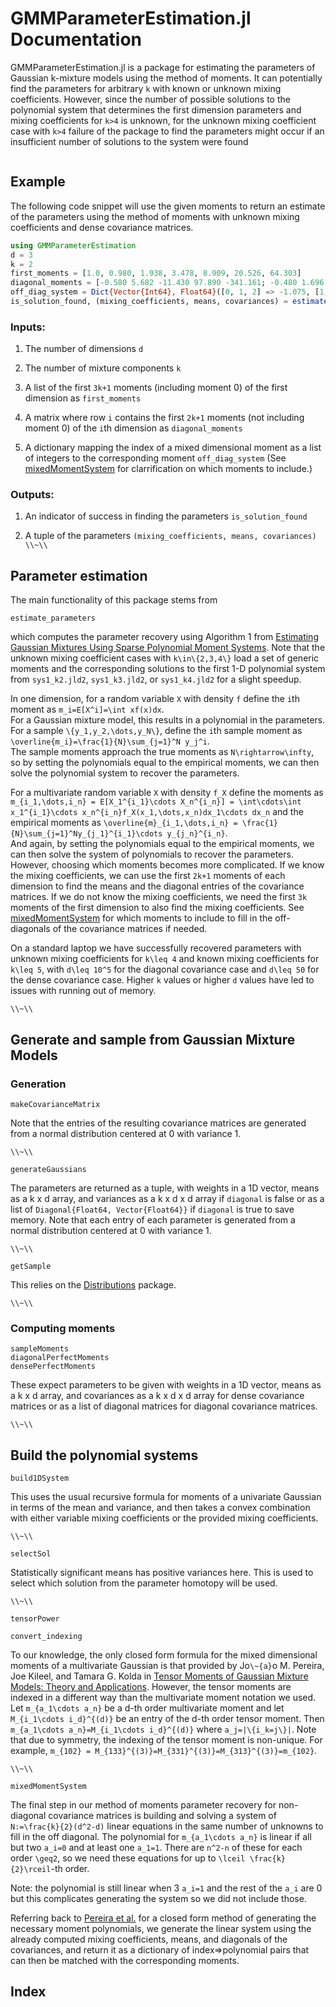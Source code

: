 # GMMParameterEstimation.jl Documentation

GMMParameterEstimation.jl is a package for estimating the parameters of Gaussian k-mixture models using the method of moments. It can potentially find the parameters for arbitrary `k` with known or unknown mixing coefficients.  However, since the number of possible solutions to the polynomial system that determines the first dimension parameters and mixing coefficients for ``k>4`` is unknown, for the unknown mixing coefficient case with ``k>4`` failure of the package to find the parameters might occur if an insufficient number of solutions to the system were found

```@contents
```

## Example
The following code snippet will use the given moments to return an estimate of the parameters using the method of moments with unknown mixing coefficients and dense covariance matrices.

```julia
using GMMParameterEstimation
d = 3
k = 2
first_moments = [1.0, 0.980, 1.938, 3.478, 8.909, 20.526, 64.303]
diagonal_moments = [-0.580 5.682 -11.430 97.890 -341.161; -0.480 1.696 -2.650 11.872 -33.239]
off_diag_system = Dict{Vector{Int64}, Float64}([0, 1, 2] => -1.075, [1, 0, 1] => -0.252, [1, 2, 0] => 6.021, [1, 0, 2] => 1.117, [1, 1, 0] => -0.830, [0, 1, 1] => 0.884)
is_solution_found, (mixing_coefficients, means, covariances) = estimate_parameters(d, k, first_moments, diagonal_moments, off_diag_system)
```

### Inputs:

1. The number of dimensions `d`

2. The number of mixture components `k`

3. A list of the first ``3k+1`` moments (including moment 0) of the first dimension as `first_moments`

4. A matrix where row `i` contains the first ``2k+1`` moments (not including moment 0) of the `i`th dimension as `diagonal_moments`

5. A dictionary mapping the index of a mixed dimensional moment as a list of integers to the corresponding moment `off_diag_system` (See [mixedMomentSystem](https://haleycolgatekottler.github.io/GMMParameterEstimation.jl/#GMMParameterEstimation.mixedMomentSystem) for clarrification on which moments to include.)


### Outputs:

1. An indicator of success in finding the parameters `is_solution_found`

2. A tuple of the parameters `(mixing_coefficients, means, covariances)` 
``\\~\\``
 
 
## Parameter estimation

The main functionality of this package stems from 
```@docs
estimate_parameters
```
which computes the parameter recovery using Algorithm 1 from [Estimating Gaussian Mixtures Using Sparse Polynomial Moment Systems](https://arxiv.org/abs/2106.15675).  Note that the unknown mixing coefficient cases with ``k\in\{2,3,4\}`` load a set of generic moments and the corresponding solutions to the first 1-D polynomial system from `sys1_k2.jld2`, `sys1_k3.jld2`, or `sys1_k4.jld2` for a slight speedup.

In one dimension, for a random variable ``X`` with density ``f`` define the ``i``th moment as 
``m_i=E[X^i]=\int xf(x)dx``.  
For a Gaussian mixture model, this results in a polynomial in the parameters.  For a sample ``\{y_1,y_2,\dots,y_N\}``, define the ``i``th sample moment as 
``\overline{m_i}=\frac{1}{N}\sum_{j=1}^N y_j^i``.  
The sample moments approach the true moments as ``N\rightarrow\infty``, so by setting the polynomials equal to the empirical moments, we can then solve the polynomial system to recover the parameters.

For a multivariate random variable ``X`` with density ``f_X`` define the moments as 
``m_{i_1,\dots,i_n} = E[X_1^{i_1}\cdots X_n^{i_n}] = \int\cdots\int x_1^{i_1}\cdots x_n^{i_n}f_X(x_1,\dots,x_n)dx_1\cdots dx_n`` 
and the empirical moments as 
``\overline{m}_{i_1,\dots,i_n} = \frac{1}{N}\sum_{j=1}^Ny_{j_1}^{i_1}\cdots y_{j_n}^{i_n}``.  
And again, by setting the polynomials equal to the empirical moments, we can then solve the system of polynomials to recover the parameters.  However, choosing which moments becomes more complicated.  If we know the mixing coefficients, we can use the first ``2k+1`` moments of each dimension to find the means and the diagonal entries of the covariance matrices.  If we do not know the mixing coefficients, we need the first ``3k`` moments of the first dimension to also find the mixing coefficients.  See [mixedMomentSystem](https://haleycolgatekottler.github.io/GMMParameterEstimation.jl/#GMMParameterEstimation.mixedMomentSystem) for which moments to include to fill in the off-diagonals of the covariance matrices if needed.

On a standard laptop we have successfully recovered parameters with unknown mixing coefficients for ``k\leq 4`` and known mixing coefficients for ``k\leq 5``, with ``d\leq 10^5`` for the diagonal covariance case and ``d\leq 50`` for the dense covariance case.  Higher `k` values or higher `d` values have led to issues with running out of memory.

 ``\\~\\``

## Generate and sample from Gaussian Mixture Models

### Generation

```@docs
makeCovarianceMatrix
```
Note that the entries of the resulting covariance matrices are generated from a normal distribution centered at 0 with variance 1.

 ``\\~\\``

```@docs
generateGaussians
```
The parameters are returned as a tuple, with weights in a 1D vector, means as a k x d array, and variances as a k x d x d array if `diagonal` is false or as a list of `Diagonal{Float64, Vector{Float64}}` if `diagonal` is true to save memory.  Note that each entry of each parameter is generated from a normal distribution centered at 0 with variance 1.

 ``\\~\\``

```@docs
getSample
```
This relies on the [Distributions](https://juliastats.org/Distributions.jl/stable/) package.

 ``\\~\\``
 
### Computing moments

```@docs
sampleMoments
diagonalPerfectMoments
densePerfectMoments
```
These expect parameters to be given with weights in a 1D vector, means as a k x d array, and covariances as a k x d x d array for dense covariance matrices or as a list of diagonal matrices for diagonal covariance matrices.

 ``\\~\\``

## Build the polynomial systems

```@docs
build1DSystem
```
This uses the usual recursive formula for moments of a univariate Gaussian in terms of the mean and variance, and then takes a convex combination with either variable mixing coefficients or the provided mixing coefficients.

 ``\\~\\``

```@docs
selectSol
```
Statistically significant means has positive variances here.  This is used to select which solution from the parameter homotopy will be used.

 ``\\~\\``

```@docs
tensorPower
```

```@docs
convert_indexing
```
To our knowledge, the only closed form formula for the mixed dimensional moments of a multivariate Gaussian is that provided by Jo``\~{a}``o M. Pereira, Joe Kileel, and Tamara G. Kolda in [Tensor Moments of Gaussian Mixture Models: Theory and Applications](https://arxiv.org/abs/2202.06930).  However, the tensor moments are indexed in a different way than the multivariate moment notation we used.  Let  ``m_{a_1\cdots a_n}`` be a d-th order multivariate moment and let ``M_{i_1\cdots i_d}^{(d)}`` be an entry of the d-th order tensor moment.  Then ``m_{a_1\cdots a_n}=M_{i_1\cdots i_d}^{(d)}`` where 
``a_j=|\{i_k=j\}|``.  Note that due to symmetry, the indexing of the tensor moment is non-unique.  For example, ``m_{102} = M_{133}^{(3)}=M_{331}^{(3)}=M_{313}^{(3)}=m_{102}``.

 ``\\~\\``

```@docs
mixedMomentSystem
```

The final step in our method of moments parameter recovery for non-diagonal covariance matrices is building and solving a system of ``N:=\frac{k}{2}(d^2-d)`` linear equations in the same number of unknowns to fill in the off diagonal.  The polynomial for ``m_{a_1\cdots a_n}`` is linear if all but two ``a_i=0`` and at least one ``a_1=1``.  There are ``n^2-n`` of these for each order ``\geq2``, so we need these equations for up to ``\lceil \frac{k}{2}\rceil``-th order. 

Note: the polynomial is still linear when 3 ``a_i=1`` and the rest of the ``a_i`` are 0 but this complicates generating the system so we did not include those.
 
Referring back to [Pereira et al.](https://arxiv.org/abs/2202.06930) for a closed form method of generating the necessary moment polynomials, we generate the linear system using the already computed mixing coefficients, means, and diagonals of the covariances, and return it as a dictionary of index=>polynomial pairs that can then be matched with the corresponding moments.

## Index

```@index
```
